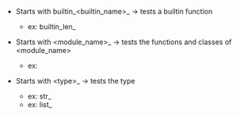* Starts with builtin_<builtin_name>_ -> tests a builtin function
  * ex: builtin_len_

* Starts with <module_name>\_ -> tests the functions and classes of <module_name>
  * ex:  

* Starts with \<type>_ -> tests the type
  * ex: str_
  * ex: list_
